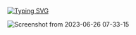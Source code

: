 [![Typing SVG](https://readme-typing-svg.demolab.com/?lines=Hello,+good+to+see+you+🙃;Let's+get+better+together+✊)](https://git.io/typing-svg)

![Screenshot from 2023-06-26 07-33-15](https://github.com/YeaMerci/YeaMerci/assets/113313229/4d8ed709-84bf-4cbc-8664-9bace5d44ff6)
